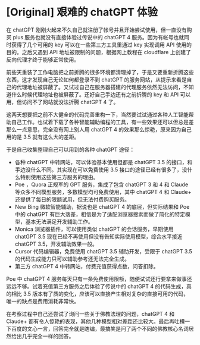 # [Original] 艰难的 chatGPT 体验


在 chatGPT 刚刚火起来不久自己就注册了帐号并且开始尝试使用，但一直没有购买 plus 服务也就没有直接体验过传说中的 chatGPT 4 服务。因为有帐号也就同时获得了几个可用的 key 可以在一些第三方工具里通过 key 实现调用 API 使用的目的。之后又遇到 API 地址被限制的问题，根据网上教程在 cloudflare 上创建了反向代理才终于能够正常使用。

前些天重装了工作电脑把之前折腾的很多环境都清理掉了，于是又要重新折腾这些东西，这才发现自己无论如何都登录不到 chatGPT 的服务网站，从提示来看是自己的代理地址被屏蔽了。又试过自己在服务器搭建的代理服务依然无法访问，不知道什么时候代理地址也被屏蔽了。还好自己手边还有之前折腾的 key 和 API 可以用，但访问不了网站就没法折腾  chatGPT 4 了。

这两天想要把之前不大健全的代码完善重构一下，当然要试试通过各种人工智能帮助自己工作。也试着下载了各种智能辅助编程的工具，有一些效果还可以但总是差那么一点意思，完全没有网上别人用 chatGPT 4 的效果那么惊艳，原来因为自己用的是 3.5 就有这么大的差距。

于是自己收集整理自己可以用到的各种 chatGPT 途径：

- 各种 chatGPT 中转网站，可以体验基本使用但都是 chatGPT 3.5 的接口，和手边没什么不同。其实现在可以免费使用 3.5 接口的途径已经有很多了，没什么特别使用这些第三方服务的理由。
- Poe ，Quora 正规军的 GPT 服务，集成了包含 chatGPT 3 和 4 和 Claude 等众多不同模型服务，多数模型均可免费使用，其中 chatGPT 4 和 Claude+ 还提供了每日的限额试用，但无法付费购买服务。
- New Bing 微软智能辅助，据说也是 chatGPT 4 的底层，但实际结果和 Poe 中的 chatGPT 有巨大落差，相信是为了适配浏览器搜索而做了简化的特定模型，基本无法满足开发辅助工作。
- Monica 浏览器插件，可以使用类似 chatGPT 的会话服务，早期使用 chatGPT 3.5 现在已经不再使用但没有告知实际使用模型，综合水平接近 chatGPT 3.5，开发辅助效果一般。
- Cursor 代码编辑器，免费使用 chatGPT 3.5 辅助开发，受限于 chatGPT 3.5 的代码生成能力只可以辅助参考还无法完全生成。
- 第三方 chatGPT 4 中转网站，付费充值获得点数，问答扣除。

Poe 中 chatGPT 4 服务每天只有一条免费使用限额，随便试试还行要拿来做事还远远不够。试着充值第三方服务之后体验了传说中的 chatGPT 4 的代码生成，真的相比 3.5 版本有了质的变化，应该可以直接产生相对复杂的直接可用的代码，唯一的缺点是费用消耗非常快。

在考察过程中自己还尝试了询问一些关于佛教法理的问题，chatGPT 4 和 Claude+ 都有令人惊艳的表现，其他几种模型相对差距还比较大。最后再吐槽一下百度的文心一言，回答完全就是瞎编，最搞笑是问了两个不同的佛教核心名词居然给出几乎完全一样的回答。
